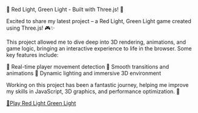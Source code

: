 🚦 Red Light, Green Light - Built with Three.js! 🚦

Excited to share my latest project – a Red Light, Green Light game created using Three.js! 🎮✨

This project allowed me to dive deep into 3D rendering, animations, and game logic, bringing an interactive experience to life in the browser. Some key features include:

🔹 Real-time player movement detection
🔹 Smooth transitions and animations
🔹 Dynamic lighting and immersive 3D environment

Working on this project has been a fantastic journey, helping me improve my skills in JavaScript, 3D graphics, and performance optimization. 🚀

[🔗Play Red Light Green Light](https://swaralipi143.github.io/Redlight_greenLight/)
